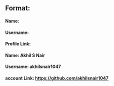 ## Format:
#### Name:
#### Username:
#### Profile Link:

#### Name: Akhil S Nair
#### Username: akhilsnair1047
#### account Link: https://github.com/akhilsnair1047
